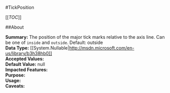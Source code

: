 #TickPosition

[[_TOC_]]

##About

**Summary:**  The position of the major tick marks relative to the axis line. Can be one of <code>inside</code> and <code>outside</code>. Default: outside   
**Data Type:** [[System.Nullable|http://msdn.microsoft.com/en-us/library/b3h38hb0]]  
**Accepted Values:**   
**Default Value:** null  
**Impacted Features:**   
**Purpose:**   
**Usage:**   
**Caveats:**   

